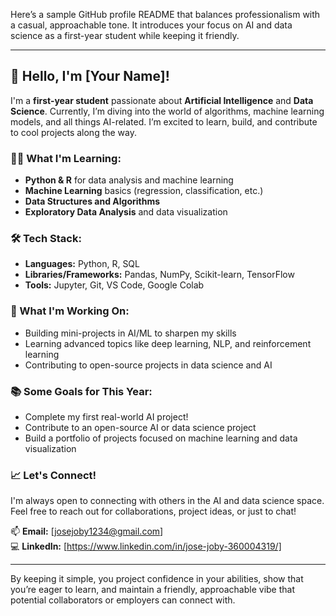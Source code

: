 Here’s a sample GitHub profile README that balances professionalism with a casual, approachable tone. It introduces your focus on AI and data science as a first-year student while keeping it friendly.

---

## 👋 Hello, I'm [Your Name]!

I'm a **first-year student** passionate about **Artificial Intelligence** and **Data Science**. Currently, I’m diving into the world of algorithms, machine learning models, and all things AI-related. I’m excited to learn, build, and contribute to cool projects along the way.  

### 👨‍💻 What I'm Learning:
- **Python & R** for data analysis and machine learning
- **Machine Learning** basics (regression, classification, etc.)
- **Data Structures and Algorithms**
- **Exploratory Data Analysis** and data visualization

### 🛠 Tech Stack:
- **Languages:** Python, R, SQL
- **Libraries/Frameworks:** Pandas, NumPy, Scikit-learn, TensorFlow
- **Tools:** Jupyter, Git, VS Code, Google Colab

### 🌱 What I'm Working On:
- Building mini-projects in AI/ML to sharpen my skills
- Learning advanced topics like deep learning, NLP, and reinforcement learning
- Contributing to open-source projects in data science and AI

### 📚 Some Goals for This Year:
- Complete my first real-world AI project!
- Contribute to an open-source AI or data science project
- Build a portfolio of projects focused on machine learning and data visualization

### 📈 Let's Connect!
I'm always open to connecting with others in the AI and data science space. Feel free to reach out for collaborations, project ideas, or just to chat!

📫 **Email:** [josejoby1234@gmail.com]  
💻 **LinkedIn:** [https://www.linkedin.com/in/jose-joby-360004319/]  

---

By keeping it simple, you project confidence in your abilities, show that you’re eager to learn, and maintain a friendly, approachable vibe that potential collaborators or employers can connect with.
